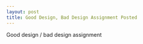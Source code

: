 ```yaml
---
layout: post
title: Good Design, Bad Design Assignment Posted
---
```


Good design / bad design assignment
